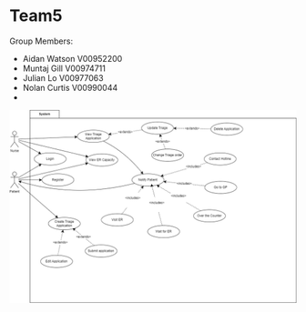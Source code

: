 # Team5

Group Members:
- Aidan Watson V00952200
- Muntaj Gill V00974711
- Julian Lo V00977063
- Nolan Curtis V00990044
- 

![Alt](/UseCaseDiagram.drawio.png)
